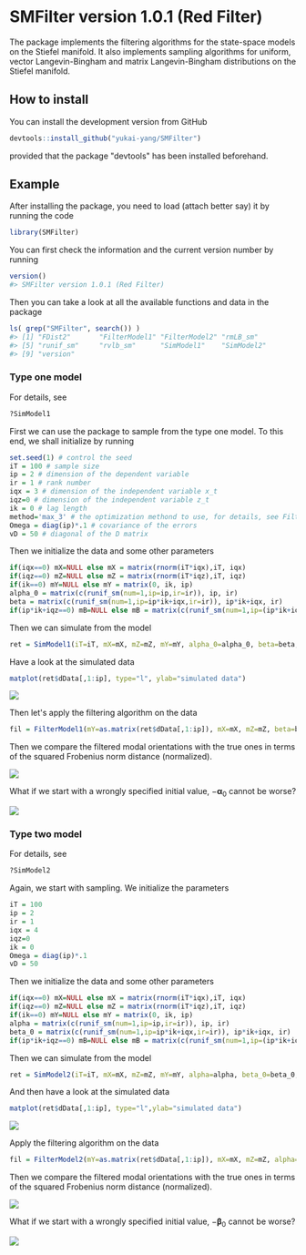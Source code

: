 <!-- README.md is generated from README.Rmd. Please edit that file -->
SMFilter version 1.0.1 (Red Filter)
===================================

The package implements the filtering algorithms for the state-space models on the Stiefel manifold. It also implements sampling algorithms for uniform, vector Langevin-Bingham and matrix Langevin-Bingham distributions on the Stiefel manifold.

How to install
--------------

You can install the development version from GitHub

``` r
devtools::install_github("yukai-yang/SMFilter")
```

provided that the package "devtools" has been installed beforehand.

Example
-------

After installing the package, you need to load (attach better say) it by running the code

``` r
library(SMFilter)
```

You can first check the information and the current version number by running

``` r
version()
#> SMFilter version 1.0.1 (Red Filter)
```

Then you can take a look at all the available functions and data in the package

``` r
ls( grep("SMFilter", search()) ) 
#> [1] "FDist2"       "FilterModel1" "FilterModel2" "rmLB_sm"     
#> [5] "runif_sm"     "rvlb_sm"      "SimModel1"    "SimModel2"   
#> [9] "version"
```

### Type one model

For details, see

``` r
?SimModel1
```

First we can use the package to sample from the type one model. To this end, we shall initialize by running

``` r
set.seed(1) # control the seed
iT = 100 # sample size
ip = 2 # dimension of the dependent variable
ir = 1 # rank number
iqx = 3 # dimension of the independent variable x_t
iqz=0 # dimension of the independent variable z_t
ik = 0 # lag length
method='max_3' # the optimization methond to use, for details, see FilterModel1
Omega = diag(ip)*.1 # covariance of the errors
vD = 50 # diagonal of the D matrix
```

Then we initialize the data and some other parameters

``` r
if(iqx==0) mX=NULL else mX = matrix(rnorm(iT*iqx),iT, iqx)
if(iqz==0) mZ=NULL else mZ = matrix(rnorm(iT*iqz),iT, iqz)
if(ik==0) mY=NULL else mY = matrix(0, ik, ip)
alpha_0 = matrix(c(runif_sm(num=1,ip=ip,ir=ir)), ip, ir)
beta = matrix(c(runif_sm(num=1,ip=ip*ik+iqx,ir=ir)), ip*ik+iqx, ir)
if(ip*ik+iqz==0) mB=NULL else mB = matrix(c(runif_sm(num=1,ip=(ip*ik+iqz)*ip,ir=1)), ip, ip*ik+iqz)
```

Then we can simulate from the model

``` r
ret = SimModel1(iT=iT, mX=mX, mZ=mZ, mY=mY, alpha_0=alpha_0, beta=beta, mB=mB, vD=vD, Omega=Omega)
```

Have a look at the simulated data

``` r
matplot(ret$dData[,1:ip], type="l", ylab="simulated data")
```

![](README-dat1-1.png)

Then let's apply the filtering algorithm on the data

``` r
fil = FilterModel1(mY=as.matrix(ret$dData[,1:ip]), mX=mX, mZ=mZ, beta=beta, mB=mB, Omega=Omega, vD=vD, U0=alpha_0, method=method)
```

Then we compare the filtered modal orientations with the true ones in terms of the squared Frobenius norm distance (normalized).

![](README-dist1-1.png)

What if we start with a wrongly specified initial value, −**α**<sub>0</sub> cannot be worse?

![](README-dist11-1.png)

### Type two model

For details, see

``` r
?SimModel2
```

Again, we start with sampling. We initialize the parameters

``` r
iT = 100
ip = 2
ir = 1
iqx = 4
iqz=0
ik = 0
Omega = diag(ip)*.1
vD = 50
```

Then we initialize the data and some other parameters

``` r
if(iqx==0) mX=NULL else mX = matrix(rnorm(iT*iqx),iT, iqx)
if(iqz==0) mZ=NULL else mZ = matrix(rnorm(iT*iqz),iT, iqz)
if(ik==0) mY=NULL else mY = matrix(0, ik, ip)
alpha = matrix(c(runif_sm(num=1,ip=ip,ir=ir)), ip, ir)
beta_0 = matrix(c(runif_sm(num=1,ip=ip*ik+iqx,ir=ir)), ip*ik+iqx, ir)
if(ip*ik+iqz==0) mB=NULL else mB = matrix(c(runif_sm(num=1,ip=(ip*ik+iqz)*ip,ir=1)), ip, ip*ik+iqz)
```

Then we can simulate from the model

``` r
ret = SimModel2(iT=iT, mX=mX, mZ=mZ, mY=mY, alpha=alpha, beta_0=beta_0, mB=mB, vD=vD)
```

And then have a look at the simulated data

``` r
matplot(ret$dData[,1:ip], type="l",ylab="simulated data")
```

![](README-dat2-1.png)

Apply the filtering algorithm on the data

``` r
fil = FilterModel2(mY=as.matrix(ret$dData[,1:ip]), mX=mX, mZ=mZ, alpha=alpha, mB=mB, Omega=Omega, vD=vD, U0=beta_0, method=method)
```

Then we compare the filtered modal orientations with the true ones in terms of the squared Frobenius norm distance (normalized).

![](README-dist2-1.png)

What if we start with a wrongly specified initial value, −**β**<sub>0</sub> cannot be worse?

![](README-dist22-1.png)
